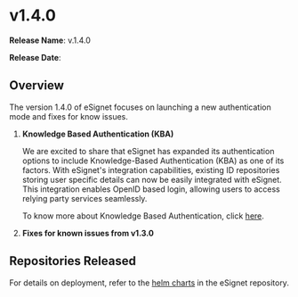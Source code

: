 # v1.4.0

**Release Name**: v.1.4.0

**Release Date**: <tbd>

## Overview

The version 1.4.0 of eSignet focuses on launching a new authentication mode and fixes for know issues.

1. **Knowledge Based Authentication (KBA)**

   We are excited to share that eSignet has expanded its authentication options to include Knowledge-Based Authentication 
   (KBA) as one of its factors. With eSignet's integration capabilities, existing ID repositories storing user specific 
   details can now be easily integrated with eSignet. This integration enables OpenID based login, allowing users to access 
   relying party services seamlessly.

   To know more about Knowledge Based Authentication, click [here](https://docs.esignet.io/end-user-guide/knowledge-based-authentication).
   
2. **Fixes for known issues from v1.3.0**

## Repositories Released


For details on deployment, refer to the [helm charts]() in the eSignet repository.
